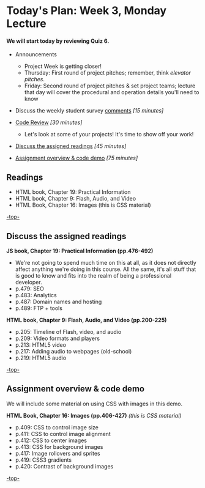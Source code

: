 <a id="top"></a>
# Today's Plan: Week 3, Monday Lecture

#### We will start today by reviewing Quiz 6.

- Announcements
  - Project Week is getting closer!
  - Thursday: First round of project pitches; remember, think *elevator pitches*.
  - Friday: Second round of project pitches & set project teams; lecture that day will cover the procedural and operation details you'll need to know


- Discuss the weekly student survey [comments](student-comments.md) *[15 minutes]*

- [Code Review](#codereview) *[30 minutes]*
  - Let's look at some of your projects! It's time to show off your work!

- [Discuss the assigned readings](#readings) *[45 minutes]*

- [Assignment overview & code demo](#code) *[75 minutes]*

## Readings

- HTML book, Chapter 19: Practical Information
- HTML book, Chapter 9: Flash, Audio, and Video
- HTML Book, Chapter 16: Images (this is CSS material)

[-top-](#top)

<a id="readings"></a>
## Discuss the assigned readings


**JS book, Chapter 19: Practical Information (pp.476-492)**

- We're not going to spend much time on this at all, as it does not directly affect anything we're doing in this course. All the same, it's all stuff that is good to know and fits into the realm of being a professional developer.
- p.479: SEO
- p.483: Analytics
- p.487: Domain names and hosting
- p.489: FTP + tools

**HTML book, Chapter 9: Flash, Audio, and Video (pp.200-225)**

- p.205: Timeline of Flash, video, and audio
- p.209: Video formats and players
- p.213: HTML5 video
- p.217: Adding audio to webpages (old-school)
- p.219: HTML5 audio

[-top-](#top)

<a id="readings"></a>
## Assignment overview & code demo

We will include some material on using CSS with images in this demo.

**HTML Book, Chapter 16: Images (pp.406-427)** *(this is CSS material)*

- p.409: CSS to control image size
- p.411: CSS to control image alignment
- p.412: CSS to center images
- p.413: CSS for background images
- p.417: Image rollovers and sprites
- p.419: CSS3 gradients
- p.420: Contrast of background images

[-top-](#top)
